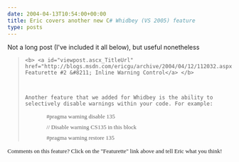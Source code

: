 ```yaml
---
date: 2004-04-13T10:54:00+00:00
title: Eric covers another new C# Whidbey (VS 2005) feature
type: posts
---
```

Not a long post (I've included it all below), but useful nonetheless

<blockquote dir="ltr" style="MARGIN-RIGHT: 0px">
  
    <b> <a id="viewpost.ascx_TitleUrl" href="http://blogs.msdn.com/ericgu/archive/2004/04/12/112032.aspx">C# Featurette #2 &#8211; Inline Warning Control</a> </b>
  
  
  
    Another feature that we added for Whidbey is the ability to selectively disable warnings within your code. For example:
  
  
  <p class="CodeChar" style="MARGIN: 0in 0in 6pt 0.5in">
    <font face="Lucida Console" size="2">#pragma warning disable 135
  
  
  <p class="CodeChar" style="MARGIN: 0in 0in 6pt 0.5in">
    <font size="2"> <font face="Lucida Console"> <span style="mso-spacerun: yes">  </span>// Disable warning CS135 in this block 
  
  
  <p class="CodeChar" style="MARGIN: 0in 0in 6pt 0.5in">
    <font face="Lucida Console" size="2">#pragma warning restore 135
  
</blockquote>

<p dir="ltr">
  Comments on this feature? Click on the "Featurette" link above and tell Eric what you think!
